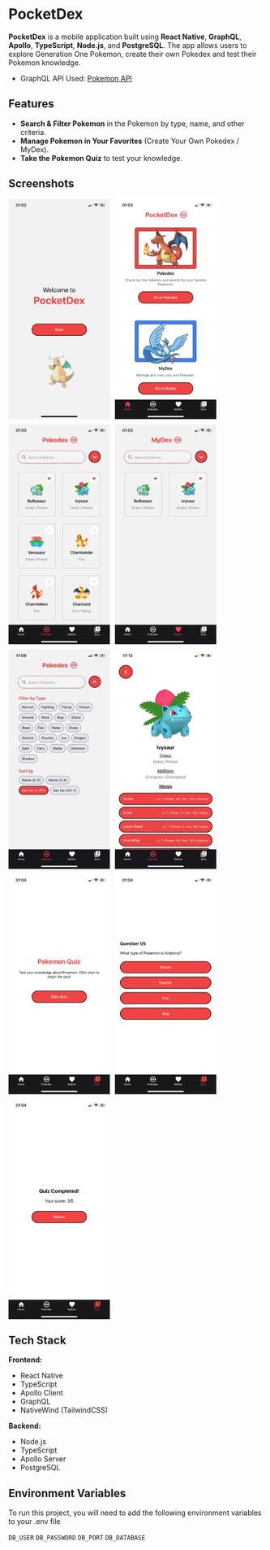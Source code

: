 # PocketDex

**PocketDex** is a mobile application built using **React Native**, **GraphQL**, **Apollo**, **TypeScript**, **Node.js**, and **PostgreSQL**. The app allows users to explore Generation One Pokemon, create their own Pokedex and test their Pokemon knowledge.

- GraphQL API Used: [Pokemon API](https://studio.apollographql.com/public/poke-gql/variant/current/home)

## Features

- **Search & Filter Pokemon** in the Pokemon by type, name, and other criteria.
- **Manage Pokemon in Your Favorites** (Create Your Own Pokedex / MyDex).
- **Take the Pokemon Quiz** to test your knowledge.

## Screenshots

<div style="display: flex; flex-wrap: wrap; gap: 10px;">
  <img src="https://github.com/ants-1/pocketdex/blob/470393205f64086568145912f4e611f10569bb66/screenshots/screenshot_1.PNG" alt="Landing Screen" width="200" />
  <img src="https://github.com/ants-1/pocketdex/blob/470393205f64086568145912f4e611f10569bb66/screenshots/screenshot_2.PNG" alt="Home Screen" width="200" />
  <img src="https://github.com/ants-1/pocketdex/blob/470393205f64086568145912f4e611f10569bb66/screenshots/screenshot_3.PNG" alt="Pokedex Screen" width="200" />
  <img src="https://github.com/ants-1/pocketdex/blob/470393205f64086568145912f4e611f10569bb66/screenshots/screenshot_4.PNG" alt="MyDex Screen" width="200" />
  <img src="https://github.com/ants-1/pocketdex/blob/470393205f64086568145912f4e611f10569bb66/screenshots/screenshot_8.PNG" alt="Pokedex List Filter" width="200" />
  <img src="https://github.com/ants-1/pocketdex/blob/470393205f64086568145912f4e611f10569bb66/screenshots/screenshot_9.PNG" alt="Pokedex Details Screen" width="200" />
  <img src="https://github.com/ants-1/pocketdex/blob/470393205f64086568145912f4e611f10569bb66/screenshots/screenshot_5.PNG" alt="Quiz Start Screen" width="200" />
  <img src="https://github.com/ants-1/pocketdex/blob/470393205f64086568145912f4e611f10569bb66/screenshots/screenshot_6.PNG" alt="Quiz Question Screen" width="200" />
  <img src="https://github.com/ants-1/pocketdex/blob/470393205f64086568145912f4e611f10569bb66/screenshots/screenshot_7.PNG" alt="Score Screen" width="200" />
</div>

## Tech Stack

**Frontend:**

- React Native
- TypeScript
- Apollo Client
- GraphQL
- NativeWind (TailwindCSS)

**Backend:**

- Node.js
- TypeScript
- Apollo Server
- PostgreSQL

## Environment Variables

To run this project, you will need to add the following environment variables to your .env file

`DB_USER`
`DB_PASSWORD`
`DB_PORT`
`DB_DATABASE`